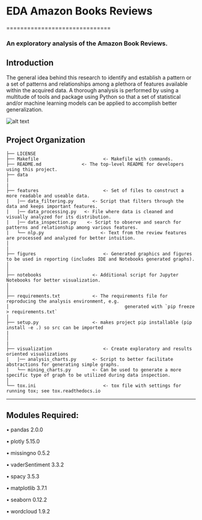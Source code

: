 # EDA Amazon Books Reviews
==============================

### An exploratory analysis of the Amazon Book Reviews.

## Introduction
The general idea behind this research to identify and establish a pattern or a set of patterns and relationships 
among a plethora of features available within the acquired data. A thorough analysis is performed by using a 
multitude of tools and package using Python so that a set of statistical and/or machine learning models can 
be applied to accomplish better generalization.

![alt text]([https://github.com/shahriar-rahman/Web-Scraping-Audible-Using-Selenium-Webdriver/blob/main/img/Audible_screenshot.PNG](https://github.com/shahriar-rahman/EDA-Amazon-Books-Reviews/blob/main/img/img1.JPG))

Project Organization
------------

    ├── LICENSE
    ├── Makefile          				<- Makefile with commands.
    ├── README.md             	<- The top-level README for developers using this project.
    ├── data
	|
	|
    ├── features                		<- Set of files to construct a more readable and useable data.
	|   |── data_filtering.py		<- Script that filters through the data and keeps important features.
	|   |── data_processing.py   <- File where data is cleaned and visually analyzed for its distribution.
	|   |── data_inspection.py    <- Script to observe and search for patterns and relationship among various features.
	|   └── nlp.py                     <- Text from the review features are processed and analyzed for better intuition.
    │	 
	|
    ├── figures            				<- Generated graphics and figures to be used in reporting (includes IDE and Notebooks generated graphs).
    │    				     
    │
    ├── notebooks          			<- Additional script for Jupyter Notebooks for better visualization.
    │
	│
    ├── requirements.txt    		<- The requirements file for reproducing the analysis environment, e.g.
    │                         				    generated with `pip freeze > requirements.txt`
    │
    ├── setup.py           			<- makes project pip installable (pip install -e .) so src can be imported
	|
    │
	|	
    ├── visualization           		<- Create exploratory and results oriented visualizations
	|   |── analysis_charts.py		<- Script to better facilitate abstractions for generating simple graphs.
	|   └── mining_charts.py		<- Can be used to generate a more specific type of graph to be utilized during data inspection.
    │
    └── tox.ini            				<- tox file with settings for running tox; see tox.readthedocs.io

--------

## Modules Required:
• pandas 2.0.0

• plotly 5.15.0

• missingno 0.5.2

• vaderSentiment 3.3.2

• spacy 3.5.3

• matplotlib 3.7.1

• seaborn 0.12.2

• wordcloud 1.9.2
